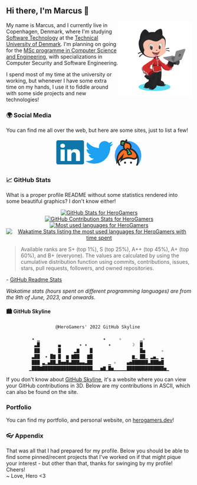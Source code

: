 <!-- Introduction -->
## Hi there, I'm Marcus 👋

<a href="https://myoctocat.com" target="_blank"><img align="right" width="200px" height="auto" alt="Hero's Octocat" src="./img/octocat.svg"></a>

My name is Marcus, and I currently live in Copenhagen, Denmark, where I'm studying [Software Technology](https://www.dtu.dk/english/education/undergraduate/undergraduate-programmes-in-danish/beng-programmes/software-technology) at the [Technical University of Denmark](https://www.dtu.dk/english). I'm planning on going for the [MSc programme in Computer Science and Engineering](https://www.dtu.dk/english/education/graduate/msc-programmes/computer-science-and-engineering), with specializations in Computer Security and Software Engineering.

I spend most of my time at the university or working, but whenever I have some extra time on my hands, I use it to fiddle around with some side projects and new technologies!

<!-- Socials -->
### 🌍 Social Media

You can find me all over the web, but here are some sites, just to list a few!

<div align="center">
  <a href="https://linkedin.com/in/marcus-sand" target="_blank"><img width="75px" height="75px" alt="LinkedIn Icon" src="./img/socials/linkedin-brands.svg"></a>
  <!--<a href="https://discord.gg/PvFPEfd" target="_blank"><img width="75px" height="75px" alt="Discord Icon" src="./img/socials/discord-brands.svg"></a>-->
  <a href="https://twitter.com/ItsHeroGamers" target="_blank"><img width="75px" height="75px" alt="Twitter Icon" src="./img/socials/twitter-brands.svg"></a>
  <a href="https://keybase.io/herogamers" target="_blank"><img width="75px" height="75px" alt="Keybase Icon" src="./img/socials/Keybase_logo_official.svg"></a>
</div>

<!-- Stats -->
### 📈 GitHub Stats

What is a proper profile README without some statistics rendered into some beautiful graphics? I don't know either!

<!-- tried setting the width of both to 49%, but can't seem to find a way to set min-width, so they get super squashed on mobile devices -->
<div align="center">
  <a href="https://github.com/anuraghazra/github-readme-stats#github-stats-card" target="_blank"><img src="https://github-readme-stats.vercel.app/api?username=HeroGamers&show_icons=true&include_all_commits=true&count_private=true&theme=jolly&layout=compact" alt="GitHub Stats for HeroGamers" width="480px"></a>
  <a href="https://github.com/denvercoder1/github-readme-streak-stats" target="_blank"><img src="https://github-readme-streak-stats.herokuapp.com?user=HeroGamers&theme=jolly" alt="GitHub Contribution Stats for HeroGamers" width="480px"></a>
  <a href="https://github.com/anuraghazra/github-readme-stats#compact-language-card-layout" target="_blank"><img src="https://github-readme-stats.vercel.app/api/top-langs/?username=HeroGamers&include_all_commits=true&count_private=true&theme=jolly&layout=compact" alt="Most used languages for HeroGamers" width="480px"></a>
  <a href="https://wakatime.com/@Hero" target="_blank"><img src="https://github-readme-stats.vercel.app/api/wakatime?username=Hero&theme=jolly&layout=compact" alt="Wakatime Stats listing the most used languages for HeroGamers with time spent" width="480px"></a>
</div>

> Available ranks are S+ (top 1%), S (top 25%), A++ (top 45%), A+ (top 60%), and B+ (everyone). The values are calculated by using the cumulative distribution function using commits, contributions, issues, stars, pull requests, followers, and owned repositories.

\- [GitHub Readme Stats](https://github.com/anuraghazra/github-readme-stats#github-stats-card)

*Wakatime stats (hours spent on different programming languages) are from the 9th of June, 2023, and onwards.*

#### 🏙️ GitHub Skyline

<div align="center">

```
          @HeroGamers' 2022 GitHub Skyline           

 ✦ ▁                        ✦     ✧       ▁✧         
  ▃█       ▄       ✦ ✦        ✦        ☽  █          
  ██       █     ▂▇    █                  █▅      ✧  
 ▃██  ✦ █▇ █  ▆ ▇██   ▇█               ▆▁ ██▁ ▂▄▁ ▂  
 ███ ▃▁▄██▂█▅▅█▄███▄▄▃██      ▁ ✧    ▄▅██████▃███▆█  
▁███▇███████████████████▁▁▁▅▇▁█▅▁▁▁▁▁██████████████▅▁
```

<!--
```
          @HeroGamers' 2021 GitHub Skyline           

       ✧                 ✧         ✧   ▁ ✦           
     ✧                         ✧       █ ▃ ▃      ✧ ☽
                  ✧ ✧                  █ █ █         
    ✧           ▁    ▃                ██ █ █   ▇     
      ▁  ▅▂▅ ▂▁ █▂  ▅██        ✧  ✧   ██▄█▁█▃█▄█    ✦
▁▁▇▅▁▇█▅▁███▅██▅██▇▅███▁▁▁▅▁▁▁▁▅▁▁▁▁▇▁██████████▁▁▁▁▁
```


```
          @HeroGamers' 2020 GitHub Skyline           

            ✧       ✧      ✦            ▁✦         ✦ 
✦ ✧✧     ✦  ✧      ✧✦      ✦       ✦    █    ✦  ▁    
           ✦        ✦                   █     ✦✧█    
       ✧ ✦     ✧   ✧✦           ✧✦▃    ▆█   █☽▆ █   ✧
   ✦     ▄      ✧  ▄ ▄  ✧     ▆ ▆▆█▂ ▆▄██▆▆▄█✧█▂█▂   
▅▁▁▁▁▅▅▁▅█▅▁▅▅▅▅▅▁▅█▁█▁▁▁▁▁▁▁▁█▅████▅████████▅████▁▁▁
```
-->

</div>

If you don't know about [GitHub Skyline](https://skyline.github.com), it's a website where you can view your GitHub contributions in 3D. Below are my contributions in ASCII, which can also be found on the site.
<!-- You can find the ASCII art version by looking at the console -->

### Portfolio

You can find my portfolio, and personal website, on [herogamers.dev](https://herogamers.dev/)!

<!-- Appendix -->
### 👓 Appendix

That was all that I had prepared for my profile. Below you should be able to find some pinned/recent projects that I've worked on if that might pique your interest - but other than that, thanks for swinging by my profile! Cheers!  
~ Love, Hero <3
